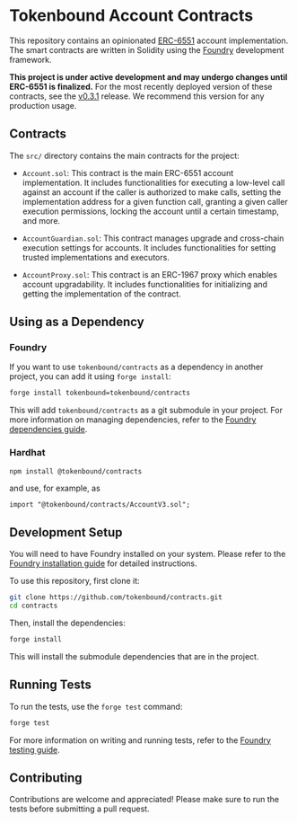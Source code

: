 # Tokenbound Account Contracts

This repository contains an opinionated [ERC-6551](https://eips.ethereum.org/EIPS/eip-6551) account implementation. The smart contracts are written in Solidity using the [Foundry](https://book.getfoundry.sh/) development framework.

**This project is under active development and may undergo changes until ERC-6551 is finalized.** For the most recently deployed version of these contracts, see the [v0.3.1](https://github.com/tokenbound/contracts/releases/tag/v0.3.1) release. We recommend this version for any production usage.

## Contracts

The `src/` directory contains the main contracts for the project:

- `Account.sol`: This contract is the main ERC-6551 account implementation. It includes functionalities for executing a low-level call against an account if the caller is authorized to make calls, setting the implementation address for a given function call, granting a given caller execution permissions, locking the account until a certain timestamp, and more.

- `AccountGuardian.sol`: This contract manages upgrade and cross-chain execution settings for accounts. It includes functionalities for setting trusted implementations and executors.

- `AccountProxy.sol`: This contract is an ERC-1967 proxy which enables account upgradability. It includes functionalities for initializing and getting the implementation of the contract.

## Using as a Dependency

### Foundry

If you want to use `tokenbound/contracts` as a dependency in another project, you can add it using `forge install`:

```sh
forge install tokenbound=tokenbound/contracts
```

This will add `tokenbound/contracts` as a git submodule in your project. For more information on managing dependencies, refer to the [Foundry dependencies guide](https://github.com/foundry-rs/book/blob/master/src/projects/dependencies.md).

### Hardhat

```sh
npm install @tokenbound/contracts
```

and use, for example, as

```
import "@tokenbound/contracts/AccountV3.sol";
```

## Development Setup

You will need to have Foundry installed on your system. Please refer to the [Foundry installation guide](https://github.com/foundry-rs/book/blob/master/src/getting-started/installation.md) for detailed instructions.

To use this repository, first clone it:

```sh
git clone https://github.com/tokenbound/contracts.git
cd contracts
```

Then, install the dependencies:

```sh
forge install
```

This will install the submodule dependencies that are in the project.

## Running Tests

To run the tests, use the `forge test` command:

```sh
forge test
```

For more information on writing and running tests, refer to the [Foundry testing guide](https://github.com/foundry-rs/book/blob/master/src/forge/writing-tests.md).

## Contributing

Contributions are welcome and appreciated! Please make sure to run the tests before submitting a pull request.
